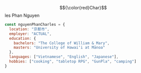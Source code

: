$${\color{red}Char}$$les Phan Nguyen

```javascript
const nguyenPhanCharles = {
  location: "京都市",
  employer: "ACTUAL",
  education: {
    bachelors: "The College of William & Mary",
    masters: "University of Hawaiʻi at Mānoa"
  },
  languages: ["Vietnamese", "English", "Japanese"],
  hobbies: ["cooking", "tabletop RPG", "GunPla", "camping"]
}
```
